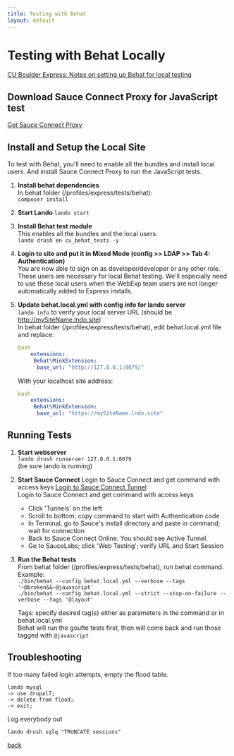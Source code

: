 ```yaml
---
title: Testing with Behat
layout: default
---
```


# Testing with Behat Locally

[CU Boulder Express: Notes on setting up Behat for local testing](https://github.com/CuBoulder/express/tree/dev/tests/behat)

## Download Sauce Connect Proxy for JavaScript test

[Get Sauce Connect Proxy](https://wiki.saucelabs.com/display/DOCS/Sauce+Connect+Proxy)<br />

## Install and Setup the Local Site

To test with Behat, you'll need to enable all the bundles and install local users. And install Sauce Connect Proxy to run the JavaScript tests.

1. **Install behat dependencies** <br />
   In behat folder (/profiles/express/tests/behat): <br />
   `composer install`

1. **Start Lando** `lando start`

1. **Install Behat test module** <br/>
   This enables all the bundles and the local users. <br/>
   `lando drush en cu_behat_tests -y`

1. **Login to site and put it in Mixed Mode (config >> LDAP >> Tab 4: Authentication)** <br/>
   You are now able to sign on as developer/developer or any other role. These users are necessary for local Behat testing. We'll especially need to use these local users when the WebExp team users are not longer automatically added to Express installs.

1. **Update behat.local.yml with config info for lando server** <br />
   `lando info` to verify your local server URL (should be http://mySiteName.lndo.site)<br />
   In behat folder (/profiles/express/tests/behat), edit behat.local.yml file and replace:

      ```yml
      bash
          extensions:
           Behat\MinkExtension:
            base_url: "http://127.0.0.1:8079/"
      ```

      With your localhost site address:

      ```yml
      bash
          extensions:
           Behat\MinkExtension:
            base_url: "https://mySiteName.lndo.site"
      ```
## Running Tests

1. **Start webserver** <br />
   `lando drush runserver 127.0.0.1:8079` <br />
   (be sure lando is running)

1. **Start Sauce Connect**
   Login to Sauce Connect and get command with access keys
   [Login to Sauce Connect Tunnel](https://app.saucelabs.com/login) <br />
   Login to Sauce Connect and get command with access keys<br />
   - Click 'Tunnels' on the left <br/>
   - Scroll to bottom; copy command to start with Authentication code
   - In Terminal, go to Sauce's install directory and paste in command; wait for connection
   - Back to Sauce Connect Online. You should see Active Tunnel.
   - Go to SauceLabs; click 'Web Testing'; verify URL and Start Session

1. **Run the Behat tests** <br />
   From behat folder (/profiles/express/tests/behat), run behat command.  <br />
   Example: <br />
   `./bin/behat --config behat.local.yml --verbose --tags '~@broken&&~@javascript'` <br />
   `./bin/behat --config behat.local.yml --strict --stop-on-failure --verbose --tags '@layout'`

   Tags: specify desired tag(s) either as parameters in the command or in behat.local.yml <br />
   Behat will run the goutte tests first, then will come back and run those tagged with `@javascript`

## Troubleshooting

If too many failed login attempts, empty the flood table.
```sh-session
lando mysql
-> use drupal7;
-> delete from flood;
-> exit;
```
Log everybody out
```sh-session
lando drush sqlq "TRUNCATE sessions"
```


[back](./)

